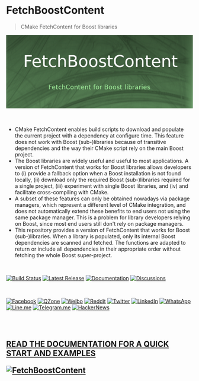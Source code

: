 # FetchBoostContent

> CMake FetchContent for Boost libraries

[![FetchBoostContent](docs/img/banner.png)](https://alandefreitas.github.io/FetchBoostContent/)

<!--[abstract -->

<br/>

- CMake FetchContent enables build scripts to download and populate the current project with a dependency at configure time. This feature does not work with Boost (sub-)libraries because of transitive dependencies and the way their CMake script rely on the main Boost project.
- The Boost libraries are widely useful and useful to most applications. A version of FetchContent that works for Boost libraries allows developers to (i) provide a fallback option when a Boost installation is not found locally, (ii) download only the required Boost (sub-)libraries required for a single project, (iii) experiment with single Boost libraries, and (iv) and facilitate cross-compiling with CMake.
- A subset of these features can only be obtained nowadays via package managers, which represent a different level of CMake integration, and does not automatically extend these benefits to end users not using the same package manager. This is a problem for library developers relying on Boost, since most end users still don't rely on package managers.
- This repository provides a version of FetchContent that works for Boost (sub-)libraries. When a library is populated, only its internal Boost dependencies are scanned and fetched. The functions are adapted to return or include all dependencies in their appropriate order without fetching the whole Boost super-project.

<br/>

[![Build Status](https://img.shields.io/github/workflow/status/alandefreitas/FetchBoostContent/Build?event=push&label=Build&logo=Github-Actions)](https://github.com/alandefreitas/FetchBoostContent/actions?query=workflow%3ABuild+event%3Apush)
[![Latest Release](https://img.shields.io/github/release/alandefreitas/FetchBoostContent.svg?label=Download)](https://GitHub.com/alandefreitas/FetchBoostContent/releases/)
[![Documentation](https://img.shields.io/website-up-down-green-red/http/alandefreitas.github.io/FetchBoostContent.svg?label=Documentation)](https://alandefreitas.github.io/FetchBoostContent/)
[![Discussions](https://img.shields.io/website-up-down-green-red/http/alandefreitas.github.io/FetchBoostContent.svg?label=Discussions)](https://github.com/alandefreitas/FetchBoostContent/discussions)

<br/>

<!-- https://github.com/bradvin/social-share-urls -->
[![Facebook](https://img.shields.io/twitter/url/http/shields.io.svg?style=social&label=Share+on+Facebook&logo=facebook)](https://www.facebook.com/sharer/sharer.php?t=FetchBoostContent&u=https://github.com/alandefreitas/FetchBoostContent/)
[![QZone](https://img.shields.io/twitter/url/http/shields.io.svg?style=social&label=Share+on+QZone&logo=qzone)](http://sns.qzone.qq.com/cgi-bin/qzshare/cgi_qzshare_onekey?url=https://github.com/alandefreitas/FetchBoostContent/&title=FetchBoostContent:%20FetchContent%20for%20Boost%20Libraries&summary=FetchBoostContent:%20FetchContent%20for%20Boost%20Libraries)
[![Weibo](https://img.shields.io/twitter/url/http/shields.io.svg?style=social&label=Share+on+Weibo&logo=sina-weibo)](http://sns.qzone.qq.com/cgi-bin/qzshare/cgi_qzshare_onekey?url=https://github.com/alandefreitas/FetchBoostContent/&title=FetchBoostContent:%20FetchContent%20for%20Boost%20Libraries&summary=FetchBoostContent:%20FetchContent%20for%20Boost%20Libraries)
[![Reddit](https://img.shields.io/twitter/url/http/shields.io.svg?style=social&label=Share+on+Reddit&logo=reddit)](http://www.reddit.com/submit?url=https://github.com/alandefreitas/FetchBoostContent/&title=FetchBoostContent:%20FetchContent%20for%20Boost%20Libraries)
[![Twitter](https://img.shields.io/twitter/url/http/shields.io.svg?label=Share+on+Twitter&style=social)](https://twitter.com/intent/tweet?text=FetchBoostContent:%20FetchContent%20for%20Boost%20Libraries&url=https://github.com/alandefreitas/FetchBoostContent/&hashtags=Task,Programming,Cpp,Async)
[![LinkedIn](https://img.shields.io/twitter/url/http/shields.io.svg?style=social&label=Share+on+LinkedIn&logo=linkedin)](https://www.linkedin.com/shareArticle?mini=false&url=https://github.com/alandefreitas/FetchBoostContent/&title=FetchBoostContent:%20FetchContent%20for%20Boost%20Libraries)
[![WhatsApp](https://img.shields.io/twitter/url/http/shields.io.svg?style=social&label=Share+on+WhatsApp&logo=whatsapp)](https://api.whatsapp.com/send?text=FetchBoostContent:%20FetchContent%20for%20Boost%20Libraries:+https://github.com/alandefreitas/FetchBoostContent/)
[![Line.me](https://img.shields.io/twitter/url/http/shields.io.svg?style=social&label=Share+on+Line.me&logo=line)](https://lineit.line.me/share/ui?url=https://github.com/alandefreitas/FetchBoostContent/&text=FetchBoostContent:%20FetchContent%20for%20Boost%20Libraries)
[![Telegram.me](https://img.shields.io/twitter/url/http/shields.io.svg?style=social&label=Share+on+Telegram.me&logo=telegram)](https://telegram.me/share/url?url=https://github.com/alandefreitas/FetchBoostContent/&text=FetchBoostContent:%20FetchContent%20for%20Boost%20Libraries)
[![HackerNews](https://img.shields.io/twitter/url/http/shields.io.svg?style=social&label=Share+on+HackerNews&logo=y-combinator)](https://news.ycombinator.com/submitlink?u=https://github.com/alandefreitas/FetchBoostContent/&t=FetchBoostContent:%20FetchContent%20for%20Boost%20Libraries)

<br/>

<!--] -->

<br/>

<h2>

[READ THE DOCUMENTATION FOR A QUICK START AND EXAMPLES](https://alandefreitas.github.io/FetchBoostContent/)

[![FetchBoostContent](https://upload.wikimedia.org/wikipedia/commons/2/2a/Documentation-plain.svg)](https://alandefreitas.github.io/FetchBoostContent/)

</h2>


